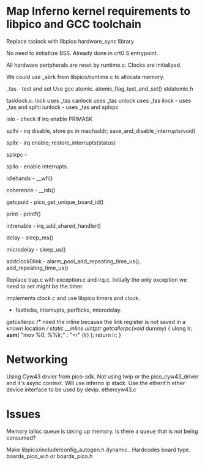 # Map Inferno kernel requirements to libpico and GCC toolchain

Replace taslock with libpico hardware_sync library

No need to initiatlize BSS.  Already done in crt0.S entrypoint.

All hardware peripherals are reset by runtime.c. Clocks are initialized.

We could use _sbrk from libpico/runtime.c to allocate memory.

_tas  - test and set    Use gcc atomic. atomic_flag_test_and_set()  stdatomic.h

tasklock.c:
lock   uses _tas
canlock  uses _tas
unlock  uses _tas
ilock - uses _tas and splhi
iunlock - uses _tas and splxpc

islo - check if irq enable   PRIMASK

splhi - irq disable, store pc in machaddr;   save_and_disable_interrupts(void)

spllx - irq enable;  restore_interrupts(status)

splxpc - 

spllo - enable interrupts.

idlehands - __wfi()

coherence - __isb()

getcpuid - pico_get_unique_board_id()

print - printf()

intrenable -  irq_add_shared_handler()

delay - sleep_ms()

microdelay - sleep_us()

addclock0link - alarm_pool_add_repeating_time_us(), add_repeating_time_us()


Replace trap.c with exception.c and irq.c. Initially the only exception we need
to set might be the timer.

implements clock.c and use libpico timers and clock.
- fastticks, interrupts, perfticks, microdelay.

getcallerpc
/* need the inline because the link register is not saved in a known location */
static __inline uintptr getcallerpc(void* dummy) {
	ulong lr;
 	__asm__(	"mov	%0, %%lr;" 
 			: "=r" (lr) 
 	); 
	return lr;
}


# Networking

Using Cyw43 drvier from pico-sdk.
Not using lwip or the pico_cyw43_driver and it's async context.
Will use inferno ip stack.  Use the etherif.h ether device interface to be used by devip.
ethercyw43.c


# Issues
Memory  ialloc queue is taking up memory.
Is there a queue that is not being consumed?


Make libpico/include/config_autogen.h dynamic.. Hardcodes board type. boards_pico_w.h or boards_pico.h


